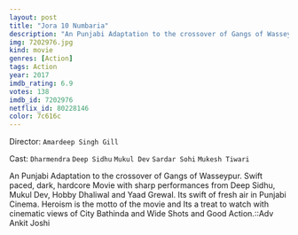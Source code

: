 ```yaml
---
layout: post
title: "Jora 10 Numbaria"
description: "An Punjabi Adaptation to the crossover of Gangs of Wasseypur. Swift paced, dark, hardcore Movie with sharp performances from Deep Sidhu, Mukul Dev, Hobby Dhaliwal and Yaad Grewal. Its swift of fresh air in Punjabi Cinema. Heroism is the motto of the movie and Its a treat to watch with cinematic views of City Bathinda and Wide Shots and Good Action..."
img: 7202976.jpg
kind: movie
genres: [Action]
tags: Action 
year: 2017
imdb_rating: 6.9
votes: 138
imdb_id: 7202976
netflix_id: 80228146
color: 7c616c
---
```

Director: `Amardeep Singh Gill`  

Cast: `Dharmendra` `Deep Sidhu` `Mukul Dev` `Sardar Sohi` `Mukesh Tiwari` 

An Punjabi Adaptation to the crossover of Gangs of Wasseypur. Swift paced, dark, hardcore Movie with sharp performances from Deep Sidhu, Mukul Dev, Hobby Dhaliwal and Yaad Grewal. Its swift of fresh air in Punjabi Cinema. Heroism is the motto of the movie and Its a treat to watch with cinematic views of City Bathinda and Wide Shots and Good Action.::Adv Ankit Joshi